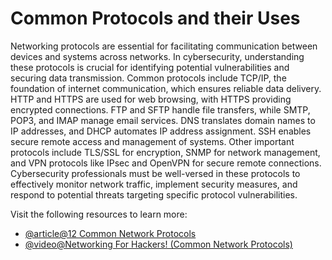 # Common Protocols and their Uses

Networking protocols are essential for facilitating communication between devices and systems across networks. In cybersecurity, understanding these protocols is crucial for identifying potential vulnerabilities and securing data transmission. Common protocols include TCP/IP, the foundation of internet communication, which ensures reliable data delivery. HTTP and HTTPS are used for web browsing, with HTTPS providing encrypted connections. FTP and SFTP handle file transfers, while SMTP, POP3, and IMAP manage email services. DNS translates domain names to IP addresses, and DHCP automates IP address assignment. SSH enables secure remote access and management of systems. Other important protocols include TLS/SSL for encryption, SNMP for network management, and VPN protocols like IPsec and OpenVPN for secure remote connections. Cybersecurity professionals must be well-versed in these protocols to effectively monitor network traffic, implement security measures, and respond to potential threats targeting specific protocol vulnerabilities.

Visit the following resources to learn more:

- [@article@12 Common Network Protocols](https://www.techtarget.com/searchnetworking/feature/12-common-network-protocols-and-their-functions-explained)
- [@video@Networking For Hackers! (Common Network Protocols)](https://www.youtube.com/watch?v=p3vaaD9pn9I)